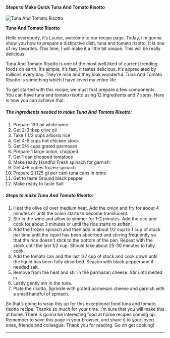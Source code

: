             

#### Steps to Make Quick Tuna And Tomato Risotto

![Tuna And Tomato Risotto](https://img-global.cpcdn.com/recipes/8daab5a54e140b00/751x532cq70/tuna-and-tomato-risotto-recipe-main-photo.jpg)

**Tuna And Tomato Risotto**

Hello everybody, it’s Louise, welcome to our recipe page. Today, I’m gonna show you how to prepare a distinctive dish, tuna and tomato risotto. It is one of my favorites. This time, I will make it a little bit unique. This will be really delicious.

Tuna And Tomato Risotto is one of the most well liked of current trending foods on earth. It’s simple, it’s fast, it tastes delicious. It’s appreciated by millions every day. They’re nice and they look wonderful. Tuna And Tomato Risotto is something which I have loved my entire life.

To get started with this recipe, we must first prepare a few components. You can have tuna and tomato risotto using 12 ingredients and 7 steps. Here is how you can achieve that.

##### The ingredients needed to make Tuna And Tomato Risotto:

1.  Prepare 130 ml white wine
2.  Get 2-3 tbsp olive oil
3.  Take 1 1/2 cups arborio rice
4.  Get 4-5 cups hot chicken stock
5.  Get 3/4 cups grated parmesan
6.  Prepare 1 large onion, chopped
7.  Get 1 can chopped tomatoes
8.  Make ready Handful Fresh spinach for garnish
9.  Get 4-6 cubes frozen spinach
10.  Prepare 2 (125 g) per can) tuna cans in brine
11.  Get to taste Ground black pepper
12.  Make ready to taste Salt

##### Steps to make Tuna And Tomato Risotto:

1.  Heat the olive oil over medium heat. Add the onion and fry for about 4 minutes or until the onion starts to become translucent.
2.  Stir in the wine and allow to simmer for 1-2 minutes. Add the rice and cook for about 3 minutes or until the rice starts to soften.
3.  Add the frozen spinach and then add in about 1/2 cup to 1 cup of stock per time until the liquid has been absorbed and stirring frequently so that the rice doesn't stick to the bottom of the pan. Repeat with the stock until the last 1/2 cup. Should take about 25-30 minutes to fully cook.
4.  Add the tomato can and the last 1/2 cup of stock and cook down until the liquid has been fully absorbed. Season with black pepper and if needed salt.
5.  Remove from the heat and stir in the parmasan cheese. Stir until melted in.
6.  Lastly gently stir in the tuna.
7.  Plate the risotto. Sprinkle with grated parmesan cheese and garnish with a small handful of spinach.

So that’s going to wrap this up for this exceptional food tuna and tomato risotto recipe. Thanks so much for your time. I’m sure that you will make this at home. There is gonna be interesting food at home recipes coming up. Remember to save this page in your browser, and share it to your loved ones, friends and colleague. Thank you for reading. Go on get cooking!

* * *